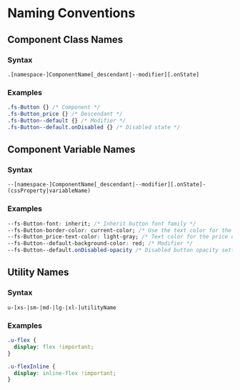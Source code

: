 # Naming Conventions

## Component Class Names

### Syntax

`.[namespace-]ComponentName[_descendant|--modifier][.onState]`

### Examples

``` css
.fs-Button {} /* Component */
.fs-Button_price {} /* Descendant */
.fs-Button--default {} /* Modifier */
.fs-Button--default.onDisabled {} /* Disabled state */
```
## Component Variable Names

### Syntax

`--[namespace-]ComponentName[_descendant|--modifier][.onState]-(cssProperty|variableName)`

### Examples

``` css
--fs-Button-font: inherit; /* Inherit button font family */
--fs-Button-border-color: current-color; /* Use the text color for the border */
--fs-Button_price-text-color: light-gray; /* Text color for the price descendant */
--fs-Button--default-background-color: red; /* Modifier */
--fs-Button--default.onDisabled-opacity /* Disabled button opacity setting */
```
## Utility Names

### Syntax

`u-[xs-|sm-|md-|lg-|xl-]utilityName`

### Examples

``` css
.u-flex {
  display: flex !important;
}

.u-flexInline {
  display: inline-flex !important;
}
```
